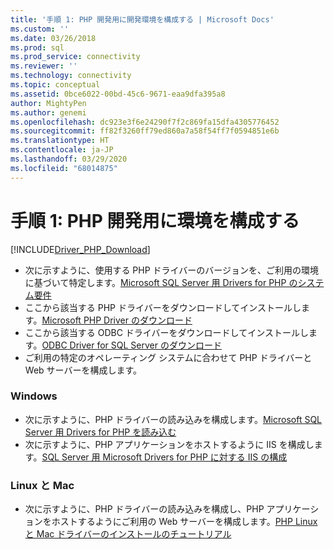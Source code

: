 ```yaml
---
title: '手順 1: PHP 開発用に開発環境を構成する | Microsoft Docs'
ms.custom: ''
ms.date: 03/26/2018
ms.prod: sql
ms.prod_service: connectivity
ms.reviewer: ''
ms.technology: connectivity
ms.topic: conceptual
ms.assetid: 0bce6022-00bd-45c6-9671-eaa9dfa395a8
author: MightyPen
ms.author: genemi
ms.openlocfilehash: dc923e3f6e24290f7f2c869fa15dfa4305776452
ms.sourcegitcommit: ff82f3260ff79ed860a7a58f54ff7f0594851e6b
ms.translationtype: HT
ms.contentlocale: ja-JP
ms.lasthandoff: 03/29/2020
ms.locfileid: "68014875"
---
```

# <a name="step-1-configure-environment-for-php-development"></a>手順 1: PHP 開発用に環境を構成する
[!INCLUDE[Driver_PHP_Download](../../includes/driver_php_download.md)]




* 次に示すように、使用する PHP ドライバーのバージョンを、ご利用の環境に基づいて特定します。[Microsoft SQL Server 用 Drivers for PHP のシステム要件](../../connect/php/system-requirements-for-the-php-sql-driver.md)
* ここから該当する PHP ドライバーをダウンロードしてインストールします。[Microsoft PHP Driver のダウンロード](https://www.microsoft.com/download/details.aspx?id=20098)  
* ここから該当する ODBC ドライバーをダウンロードしてインストールします。[ODBC Driver for SQL Server のダウンロード](../../connect/odbc/download-odbc-driver-for-sql-server.md)  
* ご利用の特定のオペレーティング システムに合わせて PHP ドライバーと Web サーバーを構成します。

### <a name="windows"></a>Windows  
  

* 次に示すように、PHP ドライバーの読み込みを構成します。[Microsoft SQL Server 用 Drivers for PHP を読み込む](../../connect/php/loading-the-php-sql-driver.md) 
* 次に示すように、PHP アプリケーションをホストするように IIS を構成します。[SQL Server 用 Microsoft Drivers for PHP に対する IIS の構成](../../connect/php/configuring-iis-for-php-sql-driver.md)

### <a name="linux-and-mac"></a>Linux と Mac


*   次に示すように、PHP ドライバーの読み込みを構成し、PHP アプリケーションをホストするようにご利用の Web サーバーを構成します。[PHP Linux と Mac ドライバーのインストールのチュートリアル](../../connect/php/installation-tutorial-linux-mac.md)
